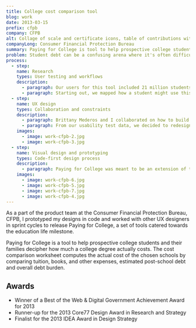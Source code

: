 ```yaml
---
title: College cost comparison tool
blog: work
date: 2013-03-15
prefix: cfpb
company: CFPB
alt: Collage of scale and certificate icons, table of contributions with elements, and total costs breakdown layout element.
companyLong: Consumer Financial Protection Bureau
summary: Paying for College is tool to help prospective college students and their families decipher how much a college degree actually costs. The cost comparison worksheet computes the actual cost of the chosen schools by comparing tuition, books, and other expenses, and estimates post-school debt and overall debt burden.
problem: Student debt can be a confusing arena where it's often difficult to understand how to compare the financial benefits of getting a college degree. Getting a college degree is often a part of the American dream, but students and parents taking on this debt often fail to realize the debt burden after school. This tool aims to help 21 million prospective college students and their high school counselors.
process:
  - step:
    name: Research
    types: User testing and workflows
    description:
      - paragraph: Our users for this tool included 21 million students enrolling in college every year and their guidance counselors. Our team of consisting of a product manager, developer, UX designer, and myself also worked with the CFPB “Students Team” delving into student debt data and the Department of Education.
      - paragraph: Starting out, we mapped how a student might use this tool as they applied for colleges and student loans. This included researching schools, filling of a FAFSA application, choosing a loan, comparing costs of different colleges, managing money, and finally repaying debt. We conducted usability tests which revealed the beta tool was ineffective because it’s layout was difficult to understand.
  - step:
    name: UX design
    types: Collaboration and constraints
    description:
      - paragraph: Brittany Mederos and I collaborated on how to build this tool, whiteboarding out different scenarios that we’d both elaborate on and test. We ran into issues of how users were going to input data (if at all), how we would integrate two-year and four-year programs, and how to easily compare costs of different programs. This stemmed from working inter-agency with the Department of Education.
      - paragraph: From our usability test data, we decided to redesign with a new layout which would include school indicators so students could compare more effectively, and a GI Bill calculator to calculate eligible benefits. We decided to move forward with a prototype to enable better user testing of the tool.
    images:
      - image: work-cfpb-2.jpg
      - image: work-cfpb-3.jpg
  - step:
    name: Visual design and prototyping
    types: Code-first design process
    description:
      - paragraph: Paying for College was meant to be an extension of the Consumer Financial Protection Bureau brand. It drew inspiration from the light usage of color on the rest of the website while focusing primarily on interactions. One of the more interesting parts of the interface was the sticky input header that allowed users to easily switch between schools, and the sticky footer containing important debt information that would attach itself to the bottom of the page once the user reached far enough down the cost table.
    images:
      - image: work-cfpb-6.jpg
      - image: work-cfpb-5.jpg
      - image: work-cfpb-7.jpg
      - image: work-cfpb-4.jpg
---
```


As a part of the product team at the Consumer Financial Protection Bureau, CFPB, I prototyped my designs in code and worked with other UX designers in sprint cycles to release Paying for College, a set of tools catered towards the education life milestone.

Paying for College is a tool to help prospective college students and their families decipher how much a college degree actually costs. The cost comparison worksheet computes the actual cost of the chosen schools by comparing tuition, books, and other expenses, estimated post-school debt and overall debt burden.

## Awards

- Winner of a Best of the Web & Digital Government Achievement Award for 2013
- Runner-up for the 2013 Core77 Design Award in Research and Strategy
- Finalist for the 2013 IDEA Award in Design Strategy
